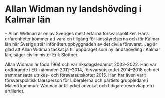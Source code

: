 # Allan Widman ny landshövding i Kalmar län

– Allan Widman är en av Sveriges mest erfarna försvarspolitiker. Hans erfarenheter kommer att vara en tillgång för länsstyrelserna och för Kalmar län när Sverige står inför återuppbyggnaden av det civila försvaret. Jag är glad att Allan Widman tackat ja till uppdraget som ny landshövding i Kalmar län, säger civilminister Erik Slottner.

Allan Widman är född 1964 och var riksdagsledamot 2002–2022. Han var ordförande i EU-nämnden 2012–2014, försvarsutskottet 2014–2018 och det sammansatta utrikes- och försvarsutskottet 2015. Han har även varit försvarspolitisk talesperson för Liberalerna och partiets gruppledare i Malmö kommun. Widman är till yrket advokat och tidigare reservkapten i artilleriet.
